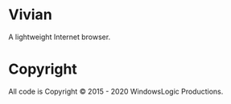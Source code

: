 # Vivian
A lightweight Internet browser.

# Copyright
All code is Copyright © 2015 - 2020 WindowsLogic Productions.
